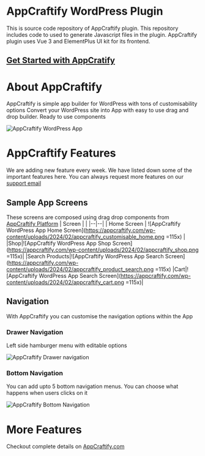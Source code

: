 # AppCraftify WordPress Plugin
This is source code repository of AppCraftify plugin. This repository includes code to used to generate Javascript files in the plugin.
AppCraftify plugin uses Vue 3 and ElementPlus UI kit for its frontend.

## [Get Started with AppCratify](https://appcraftify.com/)

# About AppCraftify
AppCraftify is simple app builder for WordPress with tons of customisability options
Convert your WordPress site into App with easy to use drag and drop builder. Ready to use components

![AppCraftify WordPress App](https://appcraftify.com/wp-content/uploads/2024/02/appcraftify-app-showcase.png)

# AppCraftify Features
We are adding new feature every week. We have listed down some of the important features here. You can always request more features on our [support email](mailto:support@appcraftify.com)
## Sample App Screens
These screens are composed using drag drop components from [AppCraftify Platform](https://appcraftify.com/)
| Screen |  |
|--|--|
| Home Screen | ![AppCraftify WordPress App Home Screen](https://appcraftify.com/wp-content/uploads/2024/02/appcraftify_customisable_home.png =115x) |
|Shop|![AppCraftify WordPress App Shop Screen](https://appcraftify.com/wp-content/uploads/2024/02/appcraftify_shop.png =115x)|
|Search Products|![AppCraftify WordPress App Search Screen](https://appcraftify.com/wp-content/uploads/2024/02/appcraftify_product_search.png =115x)
|Cart|![AppCraftify WordPress App Search Screen](https://appcraftify.com/wp-content/uploads/2024/02/appcraftify_cart.png =115x)|

## Navigation
With AppCraftify you can customise the navigation options within the App
### Drawer Navigation
Left side hamburger menu with editable options

![AppCraftify Drawer navigation](https://appcraftify.com/wp-content/uploads/2024/02/appcraftify_drawer_menu.png)

### Bottom Navigation
You can add upto 5 bottom navigation menus. You can choose what happens when users clicks on it

![AppCraftify Bottom Navigation](https://appcraftify.com/wp-content/uploads/2024/02/appcraftify_customisable_home.png)

# More Features
Checkout complete details on [AppCraftify.com](https://appcraftify.com/features/)